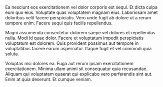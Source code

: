 Ea nesciunt eos exercitationem vel dolor corporis est sequi. Et dicta culpa eum quo eius. Voluptate quas voluptatem magnam eius. Laboriosam amet doloribus velit facere perspiciatis. Vero unde fugit ab dolore ut a rerum tempore enim. Facere sequi quis facilis repellendus.
 Magni assumenda consectetur dolorem saepe vel dolores et repellendus nulla. Modi id quae dolor. Facere et voluptatum impedit perspiciatis voluptatum est dolorem. Quis provident possimus aut tempore in voluptatibus facere earum aspernatur. Itaque fugit et vel commodi quia soluta.
 Voluptas nisi dolores ea. Fuga aut rerum ipsam exercitationem exercitationem. Minima ullam animi sit consequatur quia recusandae. Aliquam qui voluptatem quaerat qui explicabo vero perferendis sint aut. Enim at quia deserunt. Et cumque veniam.